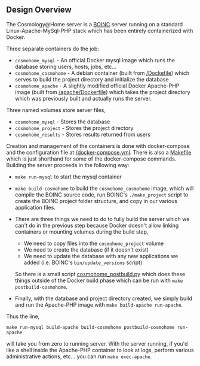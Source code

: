 Design Overview
---------------

The Cosmology@Home server is a [BOINC](https://github.com/BOINC/boinc) server running on a standard Linux-Apache-MySql-PHP stack which has been entirely containerized with Docker. 

Three separate containers do the job:

* `cosmohome_mysql` - An official Docker mysql image which runs the database storing users, hosts, jobs, etc...
* `cosmohome_cosmohome` - A debian container (built from [/Dockefile](/Dockefile)) which serves to build the project directory and initialize the database
* `cosmohome_apache` - A slightly modified official Docker Apache-PHP image (built from [/apache/Dockerfile](/apache/Dockerfile)) which takes the project directory which was previously built and actually runs the server. 

Three named volumes store server files, 

* `cosmohome_mysql` - Stores the database
* `cosmohome_project` - Stores the project directory
* `cosmohome_results` - Stores results returned from users

Creation and management of the containers is done with docker-compose and the configuration file at [/docker-compose.yml](/docker-compose.yml). There is also a [Makefile](/Makefile) which is just shorthand for some of the docker-compose commands. Building the server proceeds in the following way:

* `make run-mysql` to start the mysql container
* `make build-cosmohome` to build the `cosmohome_cosmohome` image, which will compile the BOINC source code, run BOINC's `./make_project` script to create the BOINC project folder structure, and copy in our various application files. 
* There are three things we need to do to fully build the server which we can't do in the previous step because Docker doesn't allow linking containers or mounting volumes during the build step,
    * We need to copy files into the `cosmohome_project` volume
    * We need to create the database (if it doesn't exist)
    * We need to update the database with any new applications we added (i.e. BOINC's `bin/update_versions` script)

    So there is a small script [cosmohome_postbuild.py](/cosmohome_postbuild.py) which does these things outside of the Docker build phase which can be run with `make postbuild-cosmohome`.
* Finally, with the database and project directory created, we simply build and run the Apache-PHP image with `make build-apache run-apache`. 

Thus the line,
```
make run-mysql build-apache build-cosmohome postbuild-cosmohome run-apache
```
will take you from zero to running server. With the server running, if you'd like a shell inside the Apache-PHP container to look at logs, perform various administrative actions, etc... you can run `make exec-apache`. 
